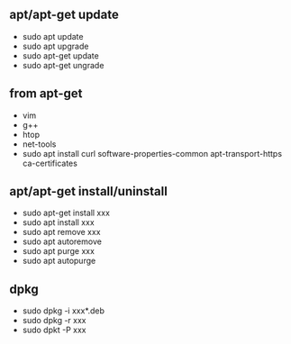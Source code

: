 ## apt/apt-get update
* sudo apt update
* sudo apt upgrade
* sudo apt-get update
* sudo apt-get ungrade

## from apt-get
* vim
* g++
* htop
* net-tools
* sudo apt install curl software-properties-common apt-transport-https ca-certificates

## apt/apt-get install/uninstall 
* sudo apt-get install xxx
* sudo apt install xxx
* sudo apt remove xxx
* sudo apt autoremove
* sudo apt purge xxx
* sudo apt autopurge

## dpkg
* sudo dpkg -i xxx*.deb
* sudo dpkg -r xxx
* sudo dpkt -P xxx

